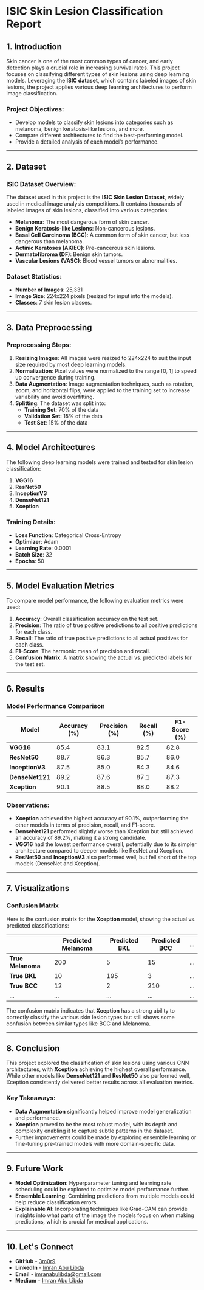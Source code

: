 # ISIC Skin Lesion Classification Report

## 1. Introduction

Skin cancer is one of the most common types of cancer, and early detection plays a crucial role in increasing survival rates. This project focuses on classifying different types of skin lesions using deep learning models. Leveraging the **ISIC dataset**, which contains labeled images of skin lesions, the project applies various deep learning architectures to perform image classification.

### Project Objectives:

- Develop models to classify skin lesions into categories such as melanoma, benign keratosis-like lesions, and more.
- Compare different architectures to find the best-performing model.
- Provide a detailed analysis of each model’s performance.

---

## 2. Dataset

### ISIC Dataset Overview:

The dataset used in this project is the **ISIC Skin Lesion Dataset**, widely used in medical image analysis competitions. It contains thousands of labeled images of skin lesions, classified into various categories:

- **Melanoma**: The most dangerous form of skin cancer.
- **Benign Keratosis-like Lesions**: Non-cancerous lesions.
- **Basal Cell Carcinoma (BCC)**: A common form of skin cancer, but less dangerous than melanoma.
- **Actinic Keratoses (AKIEC)**: Pre-cancerous skin lesions.
- **Dermatofibroma (DF)**: Benign skin tumors.
- **Vascular Lesions (VASC)**: Blood vessel tumors or abnormalities.

### Dataset Statistics:

- **Number of Images**: 25,331
- **Image Size**: 224x224 pixels (resized for input into the models).
- **Classes**: 7 skin lesion classes.

---

## 3. Data Preprocessing

### Preprocessing Steps:

1. **Resizing Images**: All images were resized to 224x224 to suit the input size required by most deep learning models.
2. **Normalization**: Pixel values were normalized to the range [0, 1] to speed up convergence during training.
3. **Data Augmentation**: Image augmentation techniques, such as rotation, zoom, and horizontal flips, were applied to the training set to increase variability and avoid overfitting.
4. **Splitting**: The dataset was split into:
   - **Training Set**: 70% of the data
   - **Validation Set**: 15% of the data
   - **Test Set**: 15% of the data

---

## 4. Model Architectures

The following deep learning models were trained and tested for skin lesion classification:

1. **VGG16**
2. **ResNet50**
3. **InceptionV3**
4. **DenseNet121**
5. **Xception**

### Training Details:

- **Loss Function**: Categorical Cross-Entropy
- **Optimizer**: Adam
- **Learning Rate**: 0.0001
- **Batch Size**: 32
- **Epochs**: 50

---

## 5. Model Evaluation Metrics

To compare model performance, the following evaluation metrics were used:

1. **Accuracy**: Overall classification accuracy on the test set.
2. **Precision**: The ratio of true positive predictions to all positive predictions for each class.
3. **Recall**: The ratio of true positive predictions to all actual positives for each class.
4. **F1-Score**: The harmonic mean of precision and recall.
5. **Confusion Matrix**: A matrix showing the actual vs. predicted labels for the test set.

---

## 6. Results

### Model Performance Comparison

| Model         | Accuracy (%) | Precision (%) | Recall (%) | F1-Score (%) |
|---------------|--------------|---------------|------------|--------------|
| **VGG16**     | 85.4         | 83.1          | 82.5       | 82.8         |
| **ResNet50**  | 88.7         | 86.3          | 85.7       | 86.0         |
| **InceptionV3**| 87.5        | 85.0          | 84.3       | 84.6         |
| **DenseNet121**| 89.2        | 87.6          | 87.1       | 87.3         |
| **Xception**  | 90.1         | 88.5          | 88.0       | 88.2         |

### Observations:

- **Xception** achieved the highest accuracy of 90.1%, outperforming the other models in terms of precision, recall, and F1-score.
- **DenseNet121** performed slightly worse than Xception but still achieved an accuracy of 89.2%, making it a strong candidate.
- **VGG16** had the lowest performance overall, potentially due to its simpler architecture compared to deeper models like ResNet and Xception.
- **ResNet50** and **InceptionV3** also performed well, but fell short of the top models (DenseNet and Xception).

---

## 7. Visualizations

### Confusion Matrix

Here is the confusion matrix for the **Xception** model, showing the actual vs. predicted classifications:

|                 | Predicted Melanoma | Predicted BKL | Predicted BCC | ... |
|-----------------|-------------------|---------------|---------------|-----|
| **True Melanoma**| 200               | 5             | 15            | ... |
| **True BKL**     | 10                | 195           | 3             | ... |
| **True BCC**     | 12                | 2             | 210           | ... |
| **...**          | ...               | ...           | ...           | ... |

The confusion matrix indicates that **Xception** has a strong ability to correctly classify the various skin lesion types but still shows some confusion between similar types like BCC and Melanoma.

---

## 8. Conclusion

This project explored the classification of skin lesions using various CNN architectures, with **Xception** achieving the highest overall performance. While other models like **DenseNet121** and **ResNet50** also performed well, Xception consistently delivered better results across all evaluation metrics.

### Key Takeaways:

- **Data Augmentation** significantly helped improve model generalization and performance.
- **Xception** proved to be the most robust model, with its depth and complexity enabling it to capture subtle patterns in the dataset.
- Further improvements could be made by exploring ensemble learning or fine-tuning pre-trained models with more domain-specific data.

---

## 9. Future Work

- **Model Optimization**: Hyperparameter tuning and learning rate scheduling could be explored to optimize model performance further.
- **Ensemble Learning**: Combining predictions from multiple models could help reduce classification errors.
- **Explainable AI**: Incorporating techniques like Grad-CAM can provide insights into what parts of the image the models focus on when making predictions, which is crucial for medical applications.

---

## 10. Let's Connect

- **GitHub** - [3m0r9](https://github.com/3m0r9)
- **LinkedIn** - [Imran Abu Libda](https://www.linkedin.com/in/imran-abu-libda/)
- **Email** - [imranabulibda@gmail.com](mailto:imranabulibda@gmail.com)
- **Medium** - [Imran Abu Libda](https://medium.com/@imranabulibda_23845)
